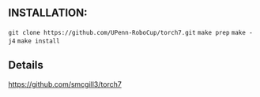 ## INSTALLATION:
 `git clone https://github.com/UPenn-RoboCup/torch7.git`
 `make prep`
 `make -j4`
 `make install`


## Details
 https://github.com/smcgill3/torch7

